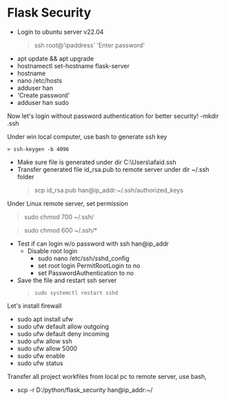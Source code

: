 # Flask Security


- Login to ubuntu server v22.04
    >ssh root@'ipaddress'
    >'Enter password'
- apt update && apt upgrade
- hostnamectl set-hostname flask-server
- hostname
- nano /etc/hosts
- adduser han
- 'Create password'
- adduser han sudo

Now let's login without password authentication for better security!
-mkdir .ssh

Under win local computer, use bash to generate ssh key

    > ssh-keygen -b 4096
- Make sure file is generated under dir C:\Users\afaid\.ssh
- Transfer generated file id_rsa.pub to remote server under dir ~/.ssh folder
    > scp id_rsa.pub han@ip_addr:~/.ssh/authorized_keys


Under Linux remote server, set permission
> sudo chmod 700 ~/.ssh/

> sudo chmod 600 ~/.ssh/*

- Test if can login w/o password with ssh han@ip_addr
  - Disable root login 
    - sudo nano /etc/ssh/sshd_config 
    - set root login PermitRootLogin to no 
    - set PasswordAuthentication to no
- Save the file and restart ssh server
    >     sudo systemctl restart sshd

Let's install firewall
- sudo apt install ufw 
- sudo ufw default allow outgoing 
- sudo ufw default deny incoming 
- sudo ufw allow ssh 
- sudo ufw allow 5000 
- sudo ufw enable 
- sudo ufw status

Transfer all project workfiles from local pc to remote server, use bash, 
- scp -r D:/python/flask_security han@ip_addr:~/



